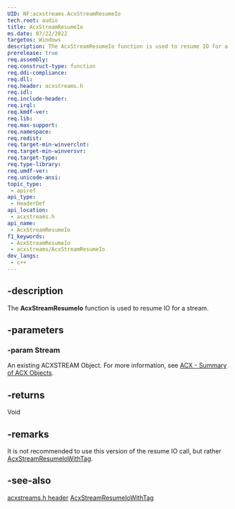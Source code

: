 ```yaml
---
UID: NF:acxstreams.AcxStreamResumeIo
tech.root: audio
title: AcxStreamResumeIo
ms.date: 07/22/2022
targetos: Windows
description: The AcxStreamResumeIo function is used to resume IO for a stream.
prerelease: true
req.assembly: 
req.construct-type: function
req.ddi-compliance: 
req.dll: 
req.header: acxstreams.h
req.idl: 
req.include-header: 
req.irql: 
req.kmdf-ver: 
req.lib: 
req.max-support: 
req.namespace: 
req.redist: 
req.target-min-winverclnt: 
req.target-min-winversvr: 
req.target-type: 
req.type-library: 
req.umdf-ver: 
req.unicode-ansi: 
topic_type:
 - apiref
api_type:
 - HeaderDef
api_location:
 - acxstreams.h
api_name:
 - AcxStreamResumeIo
f1_keywords:
 - AcxStreamResumeIo
 - acxstreams/AcxStreamResumeIo
dev_langs:
 - c++
---
```


## -description

The **AcxStreamResumeIo** function is used to resume IO for a stream.

## -parameters

### -param Stream

An existing ACXSTREAM Object. For more information, see [ACX - Summary of ACX Objects](/windows-hardware/drivers/audio/acx-summary-of-objects).

## -returns

Void

## -remarks

It is not recommended to use this version of the resume IO call, but rather [AcxStreamResumeIoWithTag](nf-acxstreams-acxstreamresumeiowithtag.md).

## -see-also

[acxstreams.h header](index.md)
[AcxStreamResumeIoWithTag](nf-acxstreams-acxstreamresumeiowithtag.md)

